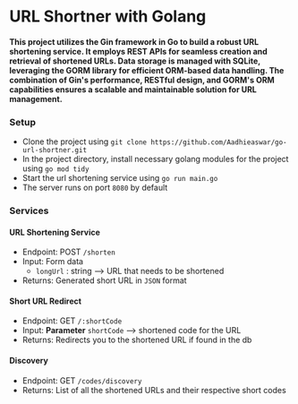 # URL Shortner with Golang

#### This project utilizes the Gin framework in Go to build a robust URL shortening service. It employs REST APIs for seamless creation and retrieval of shortened URLs. Data storage is managed with SQLite, leveraging the GORM library for efficient ORM-based data handling. The combination of Gin's performance, RESTful design, and GORM's ORM capabilities ensures a scalable and maintainable solution for URL management.

### Setup
- Clone the project using `git clone https://github.com/Aadhieaswar/go-url-shortner.git`
- In the project directory, install necessary golang modules for the project using `go mod tidy`
- Start the url shortening service using `go run main.go`
- The server runs on port `8080` by default

### Services
#### URL Shortening Service
- Endpoint: POST `/shorten`
- Input: Form data
  - `longUrl` : string --> URL that needs to be shortened
- Returns: Generated short URL in `JSON` format

#### Short URL Redirect
- Endpoint: GET `/:shortCode`
- Input: __Parameter__ `shortCode` --> shortened code for the URL
- Returns: Redirects you to the shortened URL if found in the db

#### Discovery
- Endpoint: GET `/codes/discovery`
- Returns: List of all the shortened URLs and their respective short codes
